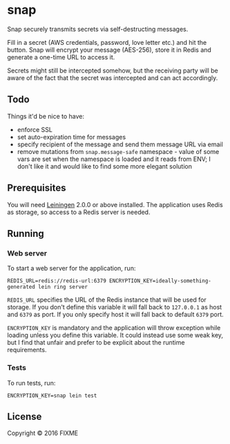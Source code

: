 # snap

Snap securely transmits secrets via self-destructing messages.

Fill in a secret (AWS credentials, password, love letter etc.) and hit the button. Snap will encrypt your message
(AES-256), store it in Redis and generate a one-time URL to access it.

Secrets might still be intercepted somehow, but the receiving party will be aware of the fact that the secret was intercepted and can act accordingly.

## Todo

Things it'd be nice to have:

* enforce SSL
* set auto-expiration time for messages
* specify recipient of the message and send them message URL via email
* remove mutations from `snap.message-safe` namespace - value of some vars are set when the namespace is loaded and it reads from ENV; I don't like it and would like to find some more elegant solution

## Prerequisites

You will need [Leiningen][] 2.0.0 or above installed. The application uses Redis as storage,
so access to a Redis server is needed.

[leiningen]: https://github.com/technomancy/leiningen

## Running

### Web server

To start a web server for the application, run:

    REDIS_URL=redis://redis-url:6379 ENCRYPTION_KEY=ideally-something-generated lein ring server

`REDIS_URL` specifies the URL of the Redis instance that will be used for storage.
If you don't define this variable it will fall back to `127.0.0.1` as host and `6379` as port.
If you only specify host it will fall back to default `6379` port.

`ENCRYPTION_KEY` is mandatory and the application will throw exception while loading unless
you define this variable. It could instead use some weak key, but I find that unfair and prefer
to be explicit about the runtime requirements.

### Tests

To run tests, run:

    ENCRYPTION_KEY=snap lein test

## License

Copyright © 2016 FIXME
